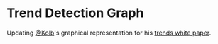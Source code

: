 # Trend Detection Graph
Updating [@Kolb](https://twitter.com/kolb)'s graphical representation for his [trends white paper](https://github.com/jeffakolb/Gnip-Trend-Detection). 
